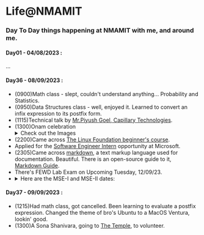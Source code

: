 
# Life@NMAMIT 

### Day To Day things happening at NMAMIT with me, and around me.

#### Day01 - 04/08/2023 :

...

#### Day36 - 08/09/2023 :
- (0900)Math class - slept, couldn't understand anything... Probability and Statistics.
- (0950)Data Structures class - well, enjoyed it. Learned to convert an infix expression to its postfix form.
- (1115)Technical talk by [Mr.Piyush Goel, Capillary Technologies](https://www.linkedin.com/in/piyushgoel1/?originalSubdomain=in).
- (1300)Onam celebration
  <details>
  <summary>Check out the Images</summary>
  <img src="images\onam-2023\kathira23.jpg">
  <img src="images\onam-2023\janasagara.jpg">
  </details>
- (2200)Came across [The Linux Foundation beginner's course](https://training.linuxfoundation.org/training/a-beginners-guide-to-linux-kernel-development-lfd103/).
- Applied for the [Software Engineer Intern](https://jobs.careers.microsoft.com/actioncenter/submitted) opportunity at Microsoft.
- (2305)Came across [markdown](https://daringfireball.net/projects/markdown/basics), a text markup language used for documentation. Beautiful. There is an open-source guide to it, [Markdown Guide](https://www.markdownguide.org/).
- There's FEWD Lab Exam on Upcoming Tuesday, 12/09/23.
- <details>
  <summary>Here are the MSE-I and MSE-II dates:</summary>
  <img src="images\mse-dates.jpg">
  </details>

#### Day37 - 09/09/2023 :
- (1215)Had math class, got cancelled. Been learning to evaluate a postfix expression. Changed the theme of bro's Ubuntu to a MacOS Ventura, lookin' good.
- (1300)A Sona Shanivara, going to [The Temple](https://padutirupathi.in/), to volunteer.